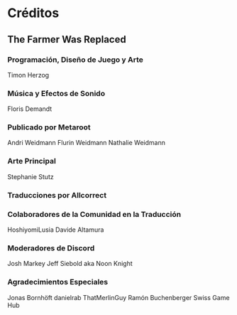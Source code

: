 # Créditos

## The Farmer Was Replaced

### Programación, Diseño de Juego y Arte
Timon Herzog

### Música y Efectos de Sonido
Floris Demandt

### Publicado por Metaroot
Andri Weidmann
Flurin Weidmann
Nathalie Weidmann

### Arte Principal
Stephanie Stutz

### Traducciones por Allcorrect

### Colaboradores de la Comunidad en la Traducción
HoshiyomiLusia
Davide Altamura

### Moderadores de Discord
Josh Markey
Jeff Siebold aka Noon Knight

### Agradecimientos Especiales
Jonas Bornhöft
danielrab
ThatMerlinGuy
Ramón Buchenberger
Swiss Game Hub